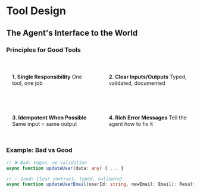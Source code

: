 # Tool Design

## The Agent's Interface to the World

### Principles for Good Tools

<div style="display: grid; grid-template-columns: repeat(2, 1fr); gap: 1rem; margin-top: 1.5rem;">

<div style="padding: 1rem; background: var(--glass); border-radius: 0.5rem;">

**1. Single Responsibility**
One tool, one job

</div>

<div style="padding: 1rem; background: var(--glass); border-radius: 0.5rem;">

**2. Clear Inputs/Outputs**
Typed, validated, documented

</div>

<div style="padding: 1rem; background: var(--glass); border-radius: 0.5rem;">

**3. Idempotent When Possible**
Same input = same output

</div>

<div style="padding: 1rem; background: var(--glass); border-radius: 0.5rem;">

**4. Rich Error Messages**
Tell the agent how to fix it

</div>

</div>

### Example: Bad vs Good

```typescript
// ❌ Bad: Vague, no validation
async function updateUser(data: any) { ... }

// ✅ Good: Clear contract, typed, validated
async function updateUserEmail(userId: string, newEmail: Email): Result<User, UpdateError>
```

<!-- NOTES: Tools are your agent's only way to affect the world. Design them with care. -->
